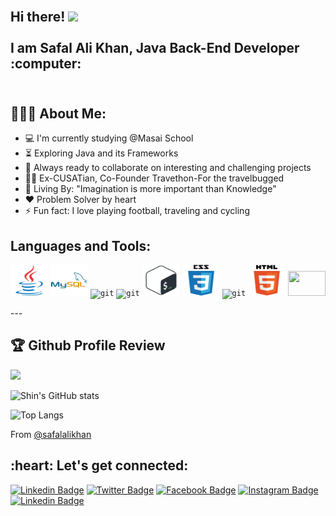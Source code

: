 <h2 align="left">
 <abc>
  <br>Hi there! <img src="https://user-images.githubusercontent.com/42378118/110234147-e3259600-7f4e-11eb-95be-0c4047144dea.gif" width="30"><br>
  <br>I am Safal Ali Khan, Java Back-End Developer :computer:<br>
    <img >
 </abc>
</h2> 
<h2 align="left">👨🏻‍💻 About Me:</h2>

- :computer: I'm currently studying @Masai School
- :hourglass_flowing_sand:  Exploring Java and its Frameworks
- :rocket: Always ready to collaborate on interesting and challenging projects
- :man_technologist: Ex-CUSATian, Co-Founder Travethon-For the travelbugged
- :dart: Living By: "Imagination is more important than Knowledge"
- :heart: Problem Solver by heart  
- :zap: Fun fact: I love playing football, traveling and cycling <br>

## Languages and Tools: 
<code><img src="https://raw.githubusercontent.com/devicons/devicon/master/icons/java/java-original.svg" alt="bash" width="60" height="50"/></code>
<code><img src="https://raw.githubusercontent.com/devicons/devicon/master/icons/mysql/mysql-original-wordmark.svg" alt="css3" width="60" height="50"/></code>
<code><img src="https://encrypted-tbn0.gstatic.com/images?q=tbn:ANd9GcQgeBBf2wDMIxx5mkTXcEEfZUkjlEYMXY5MVZyy-yg&s" alt="git" width="60" height="50"/></code>
<code><img src="https://uxwing.com/wp-content/themes/uxwing/download/brands-and-social-media/postman-icon.png" alt="git" width="60" height="50"/></code>
<code><img src="https://raw.githubusercontent.com/devicons/devicon/master/icons/bash/bash-original.svg" alt="bash" width="60" height="50"/></code>
<code><img src="https://raw.githubusercontent.com/devicons/devicon/master/icons/css3/css3-original-wordmark.svg" alt="css3" width="60" height="50"/></code>
<code><img src="https://www.vectorlogo.zone/logos/git-scm/git-scm-icon.svg" alt="git" width="60" height="50"/></code>
<code><img src="https://raw.githubusercontent.com/devicons/devicon/master/icons/html5/html5-original-wordmark.svg" alt="html5" width="60" height="50"/></code>
<code><img height="40" src="https://raw.githubusercontent.com/shinokada/shinokada/master/assets/javascript.png" width="60" height="50"/></code>

---<h2>🏆 Github Profile Review</h2>
<img width=800 src="https://github-profile-trophy.vercel.app/?username=safalalikhan&column=9&theme=gruvbox&no-frame=true"/>

![Shin's GitHub stats](https://github-readme-stats.vercel.app/api?username=safalalikhan&show_icons=true&theme=tokyonight)


![Top Langs](https://github-readme-stats.vercel.app/api/top-langs/?username=safalalikhan&layout=compact)

 From [@safalalikhan](https://github.com/safalalikhan)
 
 <h2 align="left">:heart: Let's get connected:</h2>

[![Linkedin Badge](https://img.shields.io/badge/-safalalikhan-blue?style=flat-square&logo=Linkedin&logoColor=white&link=https://www.linkedin.com/in/safalalikhan/)](https://www.linkedin.com/in/safalalikhan) [![Twitter Badge](https://img.shields.io/badge/-@safalalikhan-1ca0f1?style=flat-square&labelColor=1ca0f1&logo=twitter&logoColor=white&link=https://twitter.com/zafalalikhan)](https://twitter.com/zafalalikhan) [![Facebook Badge](https://img.shields.io/badge/-@safalalikhan-3b5998?style=flat-square&labelColor=3b5998&logo=facebook&logoColor=white&link=https://www.facebook.com/safalalikhan)](https://www.facebook.com/safalalikhan) [![Instagram Badge](https://img.shields.io/badge/-@zafalalikhan-D7008A?style=flat-square&labelColor=D7008A&logo=Instagram&logoColor=white&link=https://www.instagram.com/zafalalikhan/)](https://www.instagram.com/zafalalikhan/)
[![Linkedin Badge](https://img.shields.io/badge/-safalalikhan-blueviolet?style=flat-square&logo=appveyor&logoColor=white&link=https://safalalikhan.com/)](https://safalalikhan.com/)
